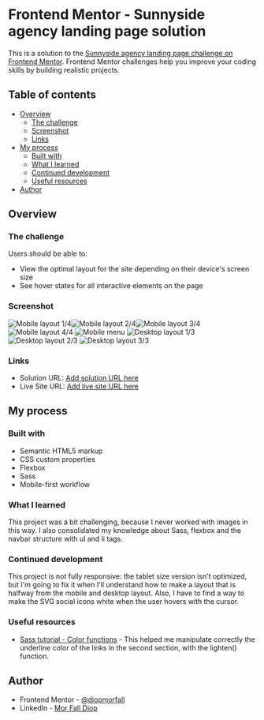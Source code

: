 # Frontend Mentor - Sunnyside agency landing page solution

This is a solution to the [Sunnyside agency landing page challenge on Frontend Mentor](https://www.frontendmentor.io/challenges/sunnyside-agency-landing-page-7yVs3B6ef). Frontend Mentor challenges help you improve your coding skills by building realistic projects.

## Table of contents

- [Overview](#overview)
  - [The challenge](#the-challenge)
  - [Screenshot](#screenshot)
  - [Links](#links)
- [My process](#my-process)
  - [Built with](#built-with)
  - [What I learned](#what-i-learned)
  - [Continued development](#continued-development)
  - [Useful resources](#useful-resources)
- [Author](#author)

## Overview

### The challenge

Users should be able to:

- View the optimal layout for the site depending on their device's screen size
- See hover states for all interactive elements on the page

### Screenshot

![Mobile layout 1/4](./images/mobile/1.png)![Mobile layout 2/4](./images/mobile/1.png)![Mobile layout 3/4](./images/mobile/1.png)
![Mobile layout 4/4](./images/mobile/1.png)
![Mobile menu](./images/mobile/menu.png)
![Desktop layout 1/3](./images/mobile/1.png)
![Desktop layout 2/3](./images/mobile/1.png)
![Desktop layout 3/3](./images/mobile/1.png)

### Links

- Solution URL: [Add solution URL here](https://your-solution-url.com)
- Live Site URL: [Add live site URL here](https://your-live-site-url.com)

## My process

### Built with

- Semantic HTML5 markup
- CSS custom properties
- Flexbox
- Sass
- Mobile-first workflow
### What I learned

This project was a bit challenging, because I never worked with images in this way. I also consolidated my knowledge about Sass, flexbox and the navbar structure with ul and li tags.

### Continued development

This project is not fully responsive: the tablet size version isn't optimized, but I'm going to fix it when I'll understand how to make a layout that is halfway from the mobile and desktop layout.
Also, I have to find a way to make the SVG social icons white when the user hovers with the cursor.

### Useful resources

- [Sass tutorial - Color functions](https://www.tutorialsteacher.com/sass/sass-color-functions) - This helped me manipulate correctly the underline color of the links in the second section, with the lighten() function.

## Author

- Frontend Mentor - [@diopmorfall](https://www.frontendmentor.io/profile/diopmorfall)
- LinkedIn - [Mor Fall Diop](https://www.linkedin.com/in/mor-fall-diop-07b40a18b)

